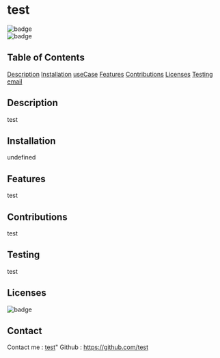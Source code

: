 
  # test
  ![badge](https://img.shields.io/github/languages/top/test/undefined)
  <br> 
  ![badge](https://img.shields.io/github/languages/count/test/undefined)
  <br>
  ## Table of Contents

  [Description](#description)
  [Installation](#installation)
  [useCase](#useCase)
  [Features](#features)
  [Contributions](#contributions)
  [Licenses](#licenses)
  [Testing](#testing)
  [email](#email)

  ## Description

  test
  <br>

  ## Installation
  undefined
  <br>

  ## Features
  test
  <br>

  ## Contributions
  test

  ## Testing
  test

  ## Licenses
  ![badge](https://img.shields.io/badge/license-undefined-important)

  ## Contact
  Contact me : <a href="mailto:test">test</a>"
  Github : <a href="https://github.com/test">https://github.com/test</a>
